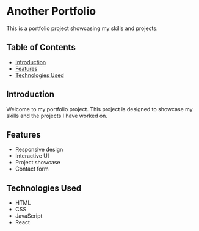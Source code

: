 # Another Portfolio

This is a portfolio project showcasing my skills and projects.

## Table of Contents

- [Introduction](#introduction)
- [Features](#features)
- [Technologies Used](#technologies-used)


## Introduction

Welcome to my portfolio project. This project is designed to showcase my skills and the projects I have worked on.

## Features

- Responsive design
- Interactive UI
- Project showcase
- Contact form

## Technologies Used

- HTML
- CSS
- JavaScript
- React
